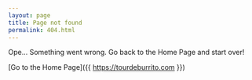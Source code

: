 ```yaml
---
layout: page
title: Page not found
permalink: 404.html
---
```


Ope... Something went wrong. Go back to the Home Page and start over!

[Go to the Home Page]({{ https://tourdeburrito.com }})
